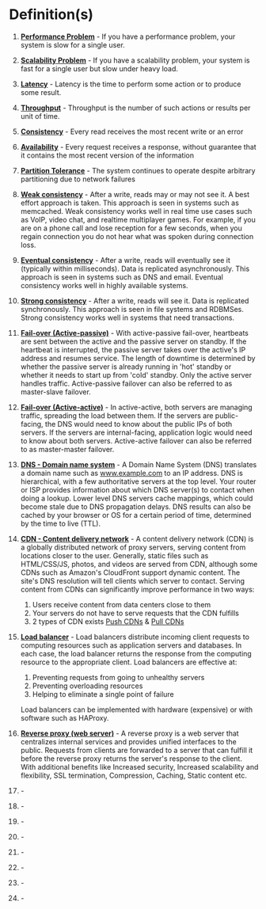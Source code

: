# Definition(s)
1. **[Performance Problem](https://github.com/donnemartin/system-design-primer#performance-vs-scalability)** - If you have a performance problem, your system is slow for a single user.
2. **[Scalability Problem](https://github.com/donnemartin/system-design-primer#performance-vs-scalability)** - If you have a scalability problem, your system is fast for a single user but slow under heavy load.
3. **[Latency](https://github.com/donnemartin/system-design-primer#latency-vs-throughput)** - Latency is the time to perform some action or to produce some result.
4. **[Throughput](https://github.com/donnemartin/system-design-primer#latency-vs-throughput)** - Throughput is the number of such actions or results per unit of time.
5. **[Consistency](https://github.com/donnemartin/system-design-primer#cap-theorem)** - Every read receives the most recent write or an error
6. **[Availability](https://github.com/donnemartin/system-design-primer#cap-theorem)** - Every request receives a response, without guarantee that it contains the most recent version of the information
7. **[Partition Tolerance](https://github.com/donnemartin/system-design-primer#cap-theorem)** - The system continues to operate despite arbitrary partitioning due to network failures
8. **[Weak consistency](https://github.com/donnemartin/system-design-primer#consistency-patterns)** - After a write, reads may or may not see it. A best effort approach is taken. This approach is seen in systems such as memcached. Weak consistency works well in real time use cases such as VoIP, video chat, and realtime multiplayer games. For example, if you are on a phone call and lose reception for a few seconds, when you regain connection you do not hear what was spoken during connection loss.
9. **[Eventual consistency](https://github.com/donnemartin/system-design-primer#consistency-patterns)** - After a write, reads will eventually see it (typically within milliseconds). Data is replicated asynchronously. This approach is seen in systems such as DNS and email. Eventual consistency works well in highly available systems.
10. **[Strong consistency](https://github.com/donnemartin/system-design-primer#consistency-patterns)** - After a write, reads will see it. Data is replicated synchronously. This approach is seen in file systems and RDBMSes. Strong consistency works well in systems that need transactions.
11. **[Fail-over (Active-passive)](https://github.com/donnemartin/system-design-primer#availability-patterns)** - With active-passive fail-over, heartbeats are sent between the active and the passive server on standby. If the heartbeat is interrupted, the passive server takes over the active's IP address and resumes service. The length of downtime is determined by whether the passive server is already running in 'hot' standby or whether it needs to start up from 'cold' standby. Only the active server handles traffic. Active-passive failover can also be referred to as master-slave failover.
12. **[Fail-over (Active-active)](https://github.com/donnemartin/system-design-primer#availability-patterns)** - In active-active, both servers are managing traffic, spreading the load between them. If the servers are public-facing, the DNS would need to know about the public IPs of both servers. If the servers are internal-facing, application logic would need to know about both servers. Active-active failover can also be referred to as master-master failover.
13. **[DNS - Domain name system](https://github.com/donnemartin/system-design-primer#domain-name-system)** - A Domain Name System (DNS) translates a domain name such as www.example.com to an IP address. DNS is hierarchical, with a few authoritative servers at the top level. Your router or ISP provides information about which DNS server(s) to contact when doing a lookup. Lower level DNS servers cache mappings, which could become stale due to DNS propagation delays. DNS results can also be cached by your browser or OS for a certain period of time, determined by the time to live (TTL). 
14. **[CDN - Content delivery network](https://github.com/donnemartin/system-design-primer#content-delivery-network)** - A content delivery network (CDN) is a globally distributed network of proxy servers, serving content from locations closer to the user. Generally, static files such as HTML/CSS/JS, photos, and videos are served from CDN, although some CDNs such as Amazon's CloudFront support dynamic content. The site's DNS resolution will tell clients which server to contact. Serving content from CDNs can significantly improve performance in two ways:
    1. Users receive content from data centers close to them
    2. Your servers do not have to serve requests that the CDN fulfills
    3. 2 types of CDN exists [Push CDNs](https://github.com/donnemartin/system-design-primer#push-cdns) & [Pull CDNs](https://github.com/donnemartin/system-design-primer#pull-cdns)
15. **[Load balancer](https://github.com/donnemartin/system-design-primer#load-balancer)** - Load balancers distribute incoming client requests to computing resources such as application servers and databases. In each case, the load balancer returns the response from the computing resource to the appropriate client. Load balancers are effective at:
    1. Preventing requests from going to unhealthy servers
    2. Preventing overloading resources
    3. Helping to eliminate a single point of failure
    
    Load balancers can be implemented with hardware (expensive) or with software such as HAProxy. 
16. **[Reverse proxy (web server)](https://github.com/donnemartin/system-design-primer#reverse-proxy-web-server)** - A reverse proxy is a web server that centralizes internal services and provides unified interfaces to the public. Requests from clients are forwarded to a server that can fulfill it before the reverse proxy returns the server's response to the client. With additional benefits like Increased security, Increased scalability and flexibility, SSL termination, Compression, Caching, Static content etc. 
17. **[]()** - 
18. **[]()** - 
19. **[]()** - 
20. **[]()** - 
21. **[]()** - 
22. **[]()** - 
23. **[]()** - 
24. **[]()** - 

